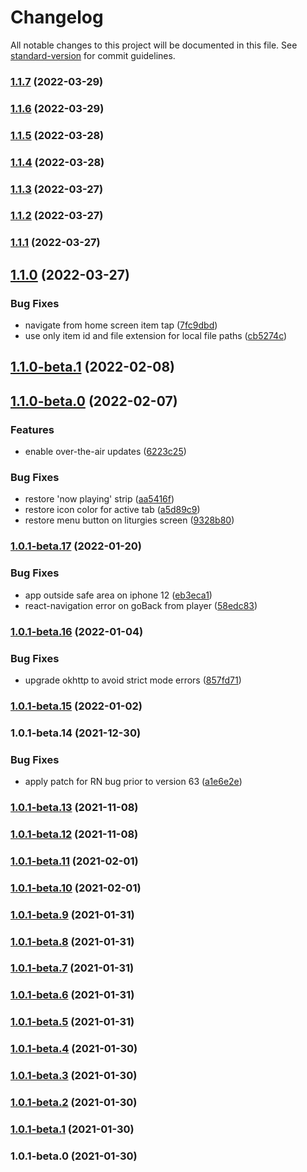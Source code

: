 # Changelog

All notable changes to this project will be documented in this file. See [standard-version](https://github.com/conventional-changelog/standard-version) for commit guidelines.

### [1.1.7](https://github.com/theliturgists/app/compare/v1.1.6...v1.1.7) (2022-03-29)

### [1.1.6](https://github.com/theliturgists/app/compare/v1.1.5...v1.1.6) (2022-03-29)

### [1.1.5](https://github.com/theliturgists/app/compare/v1.1.4...v1.1.5) (2022-03-28)

### [1.1.4](https://github.com/theliturgists/app/compare/v1.1.3...v1.1.4) (2022-03-28)

### [1.1.3](https://github.com/theliturgists/app/compare/v1.1.2...v1.1.3) (2022-03-27)

### [1.1.2](https://github.com/theliturgists/app/compare/v1.1.1...v1.1.2) (2022-03-27)

### [1.1.1](https://github.com/theliturgists/app/compare/v1.1.0...v1.1.1) (2022-03-27)

## [1.1.0](https://github.com/theliturgists/app/compare/v1.1.0-beta.1...v1.1.0) (2022-03-27)


### Bug Fixes

* navigate from home screen item tap ([7fc9dbd](https://github.com/theliturgists/app/commit/7fc9dbdb70d224ac6e6d82a9e434aa984a252be5))
* use only item id and file extension for local file paths ([cb5274c](https://github.com/theliturgists/app/commit/cb5274c34f6d05543e89b8acb97e3ac77cc2ec63))

## [1.1.0-beta.1](https://github.com/theliturgists/app/compare/v1.1.0-beta.0...v1.1.0-beta.1) (2022-02-08)

## [1.1.0-beta.0](https://github.com/theliturgists/app/compare/v1.0.1-beta.17...v1.1.0-beta.0) (2022-02-07)


### Features

* enable over-the-air updates ([6223c25](https://github.com/theliturgists/app/commit/6223c25e7de356212ac99404d9e19881998272b1))


### Bug Fixes

* restore 'now playing' strip ([aa5416f](https://github.com/theliturgists/app/commit/aa5416fbf929ab0b20028f3ae5140f1c5ba0dcb2))
* restore icon color for active tab ([a5d89c9](https://github.com/theliturgists/app/commit/a5d89c9cbb3e0f24c22a2340e612cd423df3bfeb))
* restore menu button on liturgies screen ([9328b80](https://github.com/theliturgists/app/commit/9328b80581e709e44738432007c0981ee5d00fcd))

### [1.0.1-beta.17](https://github.com/theliturgists/app/compare/v1.0.1-beta.16...v1.0.1-beta.17) (2022-01-20)


### Bug Fixes

* app outside safe area on iphone 12 ([eb3eca1](https://github.com/theliturgists/app/commit/eb3eca1b05a0c30920846bd1465c8fef3b8073b3))
* react-navigation error on goBack from player ([58edc83](https://github.com/theliturgists/app/commit/58edc83a8583f2b663c1e1ab9251e01a703db1d7))

### [1.0.1-beta.16](https://github.com/theliturgists/app/compare/v1.0.1-beta.15...v1.0.1-beta.16) (2022-01-04)


### Bug Fixes

* upgrade okhttp to avoid strict mode errors ([857fd71](https://github.com/theliturgists/app/commit/857fd71fdd3ffdaac13a61dc01cc681ba75ee3b6))

### [1.0.1-beta.15](https://github.com/theliturgists/app/compare/v1.0.1-beta.14...v1.0.1-beta.15) (2022-01-02)

### 1.0.1-beta.14 (2021-12-30)


### Bug Fixes

* apply patch for RN bug prior to version 63 ([a1e6e2e](https://github.com/theliturgists/app/commit/a1e6e2e39c620be3f79f186d72030960a5944192))

### [1.0.1-beta.13](https://github.com/theliturgists/app/compare/v1.0.1-beta.12...v1.0.1-beta.13) (2021-11-08)

### [1.0.1-beta.12](https://github.com/theliturgists/app/compare/v1.0.1-beta.11...v1.0.1-beta.12) (2021-11-08)

### [1.0.1-beta.11](https://github.com/theliturgists/app/compare/v1.0.1-beta.10...v1.0.1-beta.11) (2021-02-01)

### [1.0.1-beta.10](https://github.com/theliturgists/app/compare/v1.0.1-beta.9...v1.0.1-beta.10) (2021-02-01)

### [1.0.1-beta.9](https://github.com/theliturgists/app/compare/v1.0.1-beta.8...v1.0.1-beta.9) (2021-01-31)

### [1.0.1-beta.8](https://github.com/theliturgists/app/compare/v1.0.1-beta.7...v1.0.1-beta.8) (2021-01-31)

### [1.0.1-beta.7](https://github.com/theliturgists/app/compare/v1.0.1-beta.6...v1.0.1-beta.7) (2021-01-31)

### [1.0.1-beta.6](https://github.com/theliturgists/app/compare/v1.0.1-beta.5...v1.0.1-beta.6) (2021-01-31)

### [1.0.1-beta.5](https://github.com/theliturgists/app/compare/v1.0.1-beta.4...v1.0.1-beta.5) (2021-01-31)

### [1.0.1-beta.4](https://github.com/theliturgists/app/compare/v1.0.1-beta.3...v1.0.1-beta.4) (2021-01-30)

### [1.0.1-beta.3](https://github.com/theliturgists/app/compare/v1.0.1-beta.2...v1.0.1-beta.3) (2021-01-30)

### [1.0.1-beta.2](https://github.com/theliturgists/app/compare/v1.0.1-beta.1...v1.0.1-beta.2) (2021-01-30)

### [1.0.1-beta.1](https://github.com/theliturgists/app/compare/v1.0.1-beta.0...v1.0.1-beta.1) (2021-01-30)

### 1.0.1-beta.0 (2021-01-30)
